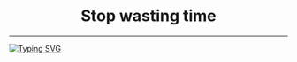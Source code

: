 <h1 align="center">Stop wasting time</h1>

---

[![Typing SVG](https://readme-typing-svg.demolab.com?font=Fira+Code&size=22&pause=1000&center=true&width=1200&lines=Im+DPR;The+work+is+independent+of+the+path+as+long+as+there+is+potential%2C+do+you+have+potential%3F;If+you+are+not+self-educated+you+are+not+going+to+change+the+world.;If+we+want+to+explore+things%2C+we+need+systems;One+step+closer;Don't+ask+who+I+am%2C+why+do+you+want+to+know%3F)](https://git.io/typing-svg)

